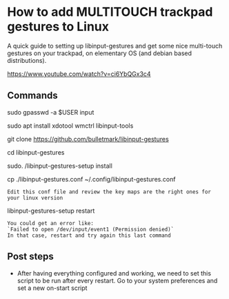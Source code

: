 # How to add MULTITOUCH trackpad gestures to Linux

A quick guide to setting up libinput-gestures and get some nice multi-touch gestures on your trackpad, on elementary OS (and debian based distributions).

https://www.youtube.com/watch?v=ci6YbQGx3c4

## Commands

sudo gpasswd -a $USER input

sudo apt install xdotool wmctrl libinput-tools

git clone https://github.com/bulletmark/libinput-gestures

cd libinput-gestures

sudo. /libinput-gestures-setup install

cp ./libinput-gestures.conf ~/.config/libinput-gestures.conf

    Edit this conf file and review the key maps are the right ones for your linux version

libinput-gestures-setup restart

    You could get an error like:
    `Failed to open /dev/input/event1 (Permission denied)`
    In that case, restart and try again this last command

## Post steps

- After having everything configured and working, we need to set this script to be run
after every restart. Go to your system preferences and set a new on-start script
